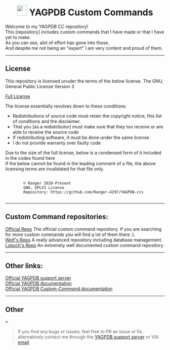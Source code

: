 <center><h1><img src="https://yagpdb.xyz/static/img/logo_y.png" alt="" height=32px width=32px></img>&nbspYAGPDB Custom Commands</h1></center>

<p>Welcome to my YAGPDB CC repository!<br>
This [repository] includes custom commands that I have made or that I have yet to make.<br>
As you can see, alot of effort has gone into these,<br>
And despite me not being an "expert" I am very content and proud of them.</p>

<hr>

<h2>License</h2>

<p>This repository is licensed unuder the terms of the below license. The GNU, General Public License Version 3</p>

<a href="https://github.com/Ranger-4297/YAGPDB-ccs/blob/main/LICENSE">Full License</a><br>

<p>The license essentially revolves down to these conditions:
<ul>
    <li>Redistributions of source code must retain the copyright notice, this list of conditions and the disclaimer.</li>
    <li>That you [as a redistributor] must make sure that they too receive or are able to receive the source code</li>
    <li>If redistributing software, it must be done under the same license.</li>
    <li>I do not provide warranty over faulty code</li>
</ul>
</p>

<p>Due to the size of the full license, below is a condensed form of it included in the codes found here<br>
If the below cannot be found in the leading comment of a file, the above licensing terms are invalidated for that file only.
</p>

<pre>
    <code "color:white;background-color:black">
        ©️ Ranger 2020-Present
        GNU, GPLV3 License
        Repository: https://github.com/Ranger-4297/YAGPDB-ccs
    </code>
</pre>

<hr>

<h2>Custom Command repositories:</h2>
<a href="https://github.com/yagpdb-cc/yagpdb-cc">Official Repo</a> The official custom command repository. If you are searching for more custom commands you will find a lot of them there :).<br>
<a href="https://github.com/BlackWolfWoof/yagpdb-cc">Wolf's Repo</a> A really advanced repository including database management.<br>
<a href="https://github.com/l-zeuch/lagpdb-cc">Lzeuch's Repo</a> An extremely well documented custom command repository.

<hr>

<h2>Other links:</h2>
<a href="https://discord.gg/4uY54rw">Official YAGPDB support server</a><br> 
<a href="https://docs.yagpdb.xyz/">Official YAGPDB documentation</a><br>
<a href="https://learn.yagpdb.xyz/">Official YAGPDB Custom-Command documentation</a>

<hr>

<h2>Other</h2>>

<blockquote>If you find any bugs or issues, feel free to PR an issue or fix, alternatively contact me through the <a href="https://discord.gg/4uY54rw">YAGPDB support server</a> or VIA <a href="mailto:a.rhyker@gmail.com">email</a></blockquote>